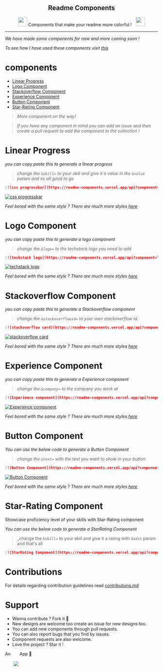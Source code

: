 <p align="center">
 <h2 align="center">Readme Components</h2>
 <p align="center"><img style="margin-bottom:-10px; height: 30px; width:30px;  " src="https://readme-components.vercel.app/api?component=logo&logo=react&fill=linear-gradient%2862deg%2C%20%238EC5FC%200%25%2C%20%23E0C3FC%20100%25%29%3B%0A&text=false&animation=spin"/>
 Components that make your readme more colorful !
<img style="margin-bottom:-10px; height: 30px; width:30px;  margin-left: 10px;" src="https://readme-components.vercel.app/api?component=logo&logo=react&fill=linear-gradient%2862deg%2C%20%238EC5FC%200%25%2C%20%23E0C3FC%20100%25%29%3B%0A&text=false&animation=spin"/></p>
</p>
<hr>

*We have made some components for now and more coming soon !*

*To see how I have used these components visit [this](https://github.com/harish-sethuraman)*
# components
- [Linear Progress](#linear-progress)
- [Logo Component](#logo-component)
- [Stackoverflow Component](#stackoverflow-component)
- [Experience Component](#experience-component)
- [Button Component](#button-component)
- [Star-Rating Component](#star-rating-component)


>*More component on the way!*

>*If you have any component in mind you can add an issue and then create a pull request to add the component to the collection !*

 # Linear Progress
 *you can copy paste this to generate a linear progress*

>*change the `&skill=` to your skill and give it a value in the `&value` param and its all good to go*

 ```md
 [![css progressbar](https://readme-components.vercel.app/api?component=linearprogress&skill=css&value=50)](https://github.com/harish-sethuraman/readme-components)
 ```
 [![css progressbar](https://readme-components.vercel.app/api?component=linearprogress&skill=css&value=50)](https://github.com/harish-sethuraman/readme-components)

 *Feel bored with the same style ? There are much more styles [here](https://github.com/harish-sethuraman/readme-components/blob/master/docs/linearProgress.md)*

 # Logo Component
 *you can copy paste this to generate a logo component*

>*change the `&logo=` to the techstack logo you need to add*

 ```md
 [![techstack logo](https://readme-components.vercel.app/api?component=logo&logo=react)](https://github.com/harish-sethuraman/readme-components)
 ```
 [![techstack logo](https://readme-components.vercel.app/api?component=logo&logo=react)](https://github.com/harish-sethuraman/readme-components)

 *Feel bored with the same style ? There are much more styles [here](https://github.com/harish-sethuraman/readme-components/blob/master/docs/logoComponent.md)*

 # Stackoverflow Component
 *you can copy paste this to generate a Stackoverflow component*

>*change the `&stackoverflowid=` to your own stackoverflow id.*

 ```md
 [![stackoverflow card](https://readme-components.vercel.app/api?component=stackoverflow&stackoverflowid=22656)](https://github.com/harish-sethuraman/readme-components)
 ```
 [![stackoverflow card](https://readme-components.vercel.app/api?component=stackoverflow&stackoverflowid=22656)](https://github.com/harish-sethuraman/readme-components)

 *Feel bored with the same style ? There are much more styles [here](https://github.com/harish-sethuraman/readme-components/blob/master/docs/stackoverflowCard.md)*

 # Experience Component
 *you can copy paste this to generate a Experience component*

>*change the `&company=` to the company you work at*

 ```md
 [![Experience component](https://readme-components.vercel.app/api?component=experience&company=freshworks)](https://github.com/harish-sethuraman/readme-components)
 ```
[![Experience component](https://readme-components.vercel.app/api?component=experience&company=freshworks)](https://github.com/harish-sethuraman/readme-components)

 *Feel bored with the same style ? There are much more styles [here](https://github.com/harish-sethuraman/readme-components/blob/master/docs/experienceComponent.md)*
 
 # Button Component
 *You can use the below code to generate a Button Component*
 
 >*change the `&text=` with the text you want to show in your button*

```md
[![Button Component](https://readme-components.vercel.app/api?component=button&text=ClickHere)](https://github.com/harish-sethuraman/readme-components)
```

[![Button Component](https://readme-components.vercel.app/api?component=button&text=ClickHere)](https://github.com/harish-sethuraman/readme-components)

*Feel bored with the same style ? There are much more styles [here](https://github.com/harish-sethuraman/readme-components/blob/master/docs/buttonComponent.md)*

# Star-Rating Component
Showcase proficiency level of your skills with Star-Rating component

_You can use the below code to generate a StarRating Component_

> \_change the `&skill=` to your skill and give it a rating with `&text` param and that's all

```md
[![StarRating Component](https://readme-components.vercel.app/api?component=star-rating&skill=css3&text=4)](https://github.com/harish-sethuraman/readme-components)
```

 # Contributions 
 For details regarding contribution guidelines read [contributions.md](https://github.com/harish-sethuraman/readme-components/blob/master/CONTRIBUTING.md)

 # Support
 - Wanna contribute ? Fork it :purple_heart:
 - New designs are welcome too create an issue for new designs too.
 - You can add new components through pull requests.
 - You can also report bugs that you find by issues.
 - Component requests are also welcome.
 - Love the project ? Star it !


An<a><img style="margin-bottom: -35px; margin-left: 10px;" src="https://readme-components.vercel.app/api?component=logo&logo=javascript&fill=linear-gradient%2862deg%2C%20%238EC5FC%200%25%2C%20%23E0C3FC%20100%25%29%3B%0A&text=false"/></a>
App :purple_heart:

